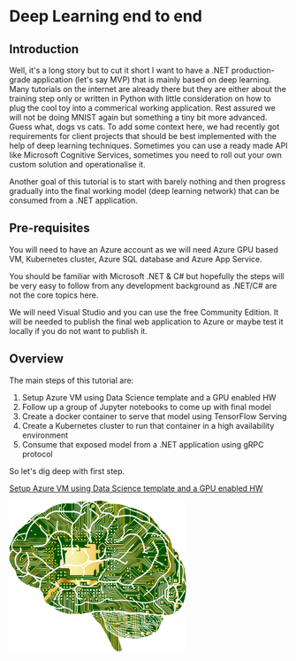 # Deep Learning end to end

## Introduction

Well, it's a long story but to cut it short I want to have a .NET production-grade application (let's say MVP) that is mainly based on deep learning. Many tutorials on the internet are already there but they are either about the training step only or written in Python with little consideration on how to plug the cool toy into a commerical working application. Rest assured we will not be doing MNIST again but something a tiny bit more advanced. Guess what, dogs vs cats. To add some context here, we had recently got requirements for client projects that should be best implemented with the help of deep learning techniques. Sometimes you can use a ready made API like Microsoft Cognitive Services, sometimes you need to roll out your own custom solution and operationalise it.

Another goal of this tutorial is to start with barely nothing and then progress gradually into the final working model (deep learning network) that can be consumed from a .NET application.


## Pre-requisites
You will need to have an Azure account as we will need Azure GPU based VM, Kubernetes cluster, Azure SQL database and Azure App Service.

You should be familiar with Microsoft .NET & C# but hopefully the steps will be very easy to follow from any development background as .NET/C# are not the core topics here. 

We will need Visual Studio and you can use the free Community Edition. It will be needed to publish the final web application to Azure or maybe test it locally if you do not want to publish it. 

## Overview

The main steps of this tutorial are:
1. Setup Azure VM using Data Science template and a GPU enabled HW
1. Follow up a group of Jupyter notebooks to come up with final model
1. Create a docker container to serve that model using TensorFlow Serving
1. Create a Kubernetes cluster to run that container in a high availability environment
1. Consume that exposed model from a .NET application using gRPC protocol

So let's dig deep with first step.

[Setup Azure VM using Data Science template and a GPU enabled HW](./1.SetupAzureVM.md)

![Deep Learning](images/Deep_learning.png)
